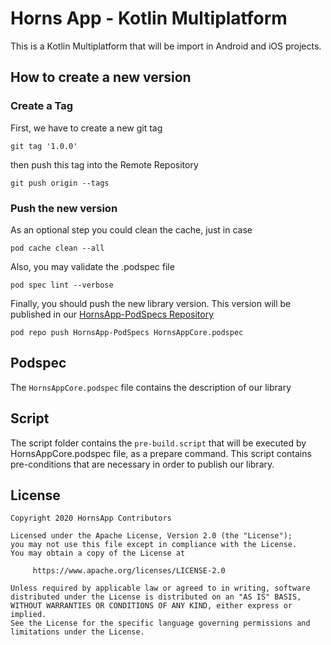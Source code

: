 # Horns App - Kotlin Multiplatform
This is a Kotlin Multiplatform that will be import in Android and iOS projects.

## How to create a new version

### Create a Tag
First, we have to create a new git tag
```
git tag '1.0.0'
```
then push this tag into the Remote Repository
```
git push origin --tags   
```
### Push the new version
As an optional step you could clean the cache, just in case
```
pod cache clean --all 
```

Also, you may validate the .podspec file
```
pod spec lint --verbose  
```

Finally, you should push the new library version. This version will be published in our [HornsApp-PodSpecs Repository](https://github.com/Yesferal/HornsApp-PodSpecs)
```
pod repo push HornsApp-PodSpecs HornsAppCore.podspec
```

## Podspec
The `HornsAppCore.podspec` file contains the description of our library

## Script
The script folder contains the `pre-build.script` that will be executed by HornsAppCore.podspec file,
as a prepare command. This script contains pre-conditions that are necessary in order to publish our library.

## License
```
Copyright 2020 HornsApp Contributors

Licensed under the Apache License, Version 2.0 (the "License");
you may not use this file except in compliance with the License.
You may obtain a copy of the License at

     https://www.apache.org/licenses/LICENSE-2.0

Unless required by applicable law or agreed to in writing, software
distributed under the License is distributed on an "AS IS" BASIS,
WITHOUT WARRANTIES OR CONDITIONS OF ANY KIND, either express or implied.
See the License for the specific language governing permissions and
limitations under the License.
```